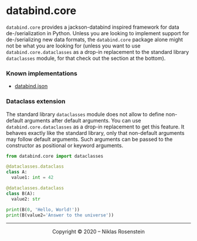 # databind.core

`databind.core` provides a jackson-databind inspired framework for data de-/serialization in Python. Unless you
are looking to implement support for de-/serializing new data formats, the `databind.core` package alone might
not be what you are looking for (unless you want to use `databind.core.dataclasses` as a drop-in replacement to
the standard library `dataclasses` module, for that check out the section at the bottom).

### Known implementations

* [databind.json](https://pypi.org/projects/databind.json)

### Dataclass extension

The standard library `dataclasses` module does not allow to define non-default arguments after default arguments.
You can use `databind.core.dataclasses` as a drop-in replacement to get this feature. It behaves exactly like the
standard library, only that non-default arguments may follow default arguments. Such arguments can be passed to
the constructor as positional or keyword arguments.

```py
from databind.core import dataclasses

@dataclasses.dataclass
class A:
  value1: int = 42

@dataclasses.dataclass
class B(A):
  value2: str

print(B(0, 'Hello, World!'))
print(B(value2='Answer to the universe'))
```

---

<p align="center">Copyright &copy; 2020 &ndash; Niklas Rosenstein</p>

